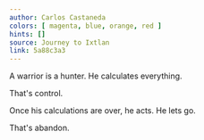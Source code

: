```yaml
---
author: Carlos Castaneda
colors: [ magenta, blue, orange, red ]
hints: []
source: Journey to Ixtlan
link: 5a88c3a3
---
```

A warrior is a hunter.
He calculates everything.

That's control.

Once his calculations are over,
he acts. He lets go.

That's abandon.
